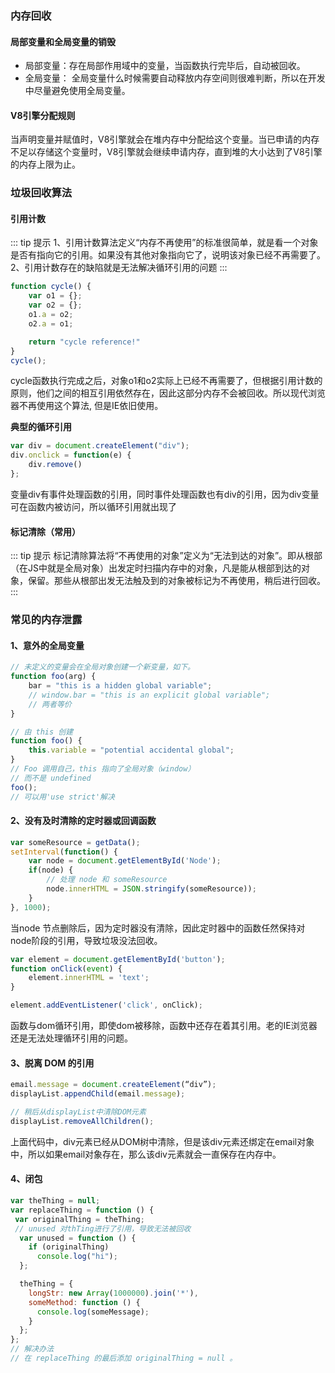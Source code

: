 ### 内存回收
#### 局部变量和全局变量的销毁
- 局部变量：存在局部作用域中的变量，当函数执行完毕后，自动被回收。
- 全局变量： 全局变量什么时候需要自动释放内存空间则很难判断，所以在开发中尽量避免使用全局变量。

#### V8引擎分配规则  
当声明变量并赋值时，V8引擎就会在堆内存中分配给这个变量。当已申请的内存不足以存储这个变量时，V8引擎就会继续申请内存，直到堆的大小达到了V8引擎的内存上限为止。

### 垃圾回收算法
#### 引用计数
::: tip 提示
1、引用计数算法定义“内存不再使用”的标准很简单，就是看一个对象是否有指向它的引用。如果没有其他对象指向它了，说明该对象已经不再需要了。  
2、引用计数存在的缺陷就是无法解决循环引用的问题
:::

```js
function cycle() {
    var o1 = {};
    var o2 = {};
    o1.a = o2;
    o2.a = o1; 

    return "cycle reference!"
}
cycle();
```
cycle函数执行完成之后，对象o1和o2实际上已经不再需要了，但根据引用计数的原则，他们之间的相互引用依然存在，因此这部分内存不会被回收。所以现代浏览器不再使用这个算法, 但是IE依旧使用。

**典型的循环引用**
```js
var div = document.createElement("div");
div.onclick = function(e) {
    div.remove()
};
```
变量div有事件处理函数的引用，同时事件处理函数也有div的引用，因为div变量可在函数内被访问，所以循环引用就出现了

#### 标记清除（常用）
::: tip 提示
标记清除算法将“不再使用的对象”定义为“无法到达的对象”。即从根部（在JS中就是全局对象）出发定时扫描内存中的对象，凡是能从根部到达的对象，保留。那些从根部出发无法触及到的对象被标记为不再使用，稍后进行回收。
:::


### 常见的内存泄露
#### 1、意外的全局变量
```js
// 未定义的变量会在全局对象创建一个新变量，如下。
function foo(arg) {
    bar = "this is a hidden global variable";
    // window.bar = "this is an explicit global variable";
    // 两者等价
}

// 由 this 创建
function foo() {
    this.variable = "potential accidental global";
}
// Foo 调用自己，this 指向了全局对象（window）
// 而不是 undefined
foo();
// 可以用'use strict'解决
```
#### 2、没有及时清除的定时器或回调函数
```js
var someResource = getData();
setInterval(function() {
    var node = document.getElementById('Node');
    if(node) {
        // 处理 node 和 someResource
        node.innerHTML = JSON.stringify(someResource));
    }
}, 1000);
```
当node 节点删除后，因为定时器没有清除，因此定时器中的函数任然保持对node阶段的引用，导致垃圾没法回收。

```js
var element = document.getElementById('button');
function onClick(event) {
    element.innerHTML = 'text';
}

element.addEventListener('click', onClick);
```
函数与dom循环引用，即使dom被移除，函数中还存在着其引用。老的IE浏览器还是无法处理循环引用的问题。


#### 3、脱离 DOM 的引用
```js
email.message = document.createElement(“div”);
displayList.appendChild(email.message);

// 稍后从displayList中清除DOM元素
displayList.removeAllChildren();
```
上面代码中，div元素已经从DOM树中清除，但是该div元素还绑定在email对象中，所以如果email对象存在，那么该div元素就会一直保存在内存中。

#### 4、闭包
```js
var theThing = null;
var replaceThing = function () {
 var originalThing = theThing;
 // unused 对thTing进行了引用，导致无法被回收
  var unused = function () {
    if (originalThing)
      console.log("hi");
  };

  theThing = {
    longStr: new Array(1000000).join('*'),
    someMethod: function () {
      console.log(someMessage);
    }
  };
};
// 解决办法
// 在 replaceThing 的最后添加 originalThing = null 。
```